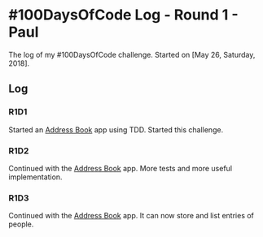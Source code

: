 # #100DaysOfCode Log - Round 1 - Paul

The log of my #100DaysOfCode challenge. Started on [May 26, Saturday, 2018].

## Log

### R1D1 
Started an [Address Book](https://github.com/wowsuchnamaste/address_book) app
using TDD. Started this challenge.

### R1D2
Continued with the [Address Book](https://github.com/wowsuchnamaste/address_book)
app. More tests and more useful implementation.

### R1D3
Continued with the [Address Book](https://github.com/wowsuchnamaste/address_book)
app. It can now store and list entries of people.
